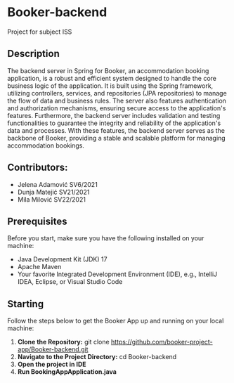 # Booker-backend
Project for subject ISS

## Description
The backend server in Spring for Booker, an accommodation booking application, is a robust and efficient system designed to handle the core business logic of the application. It is built using the Spring framework, utilizing controllers, services, and repositories (JPA repositories) to manage the flow of data and business rules. The server also features authentication and authorization mechanisms, ensuring secure access to the application's features. Furthermore, the backend server includes validation and testing functionalities to guarantee the integrity and reliability of the application's data and processes. With these features, the backend server serves as the backbone of Booker, providing a stable and scalable platform for managing accommodation bookings.

## Contributors:
* Jelena Adamović SV6/2021
* Dunja Matejić SV21/2021
* Mila Milović SV22/2021

## Prerequisites
Before you start, make sure you have the following installed on your machine:

- Java Development Kit (JDK) 17
- Apache Maven
- Your favorite Integrated Development Environment (IDE), e.g., IntelliJ IDEA, Eclipse, or Visual Studio Code


## Starting 
Follow the steps below to get the Booker App up and running on your local machine:
1. **Clone the Repository:**
   git clone https://github.com/booker-project-app/Booker-backend.git
2. **Navigate to the Project Directory:**
   cd Booker-backend
3. **Open the project in IDE**
4. **Run BookingAppApplication.java**

